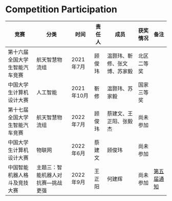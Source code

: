 # Competition Participation
|竞赛|分类|时间|责任人|成员|获奖情况|备注|
|---|---|---|---|---|---|---|
|第十六届全国大学生智能汽车竞赛|航天智慧物流组|2021年7月|顾俊玮|温颢玮、靳修、张文博、苏家毅|北区二等奖|
|中国大学生计算机设计大赛|人工智能|2021年10月|靳修|温颢玮、苏家毅|国家三等奖|
|第十七届全国大学生智能汽车竞赛|航天智慧物流组|2022年7月|顾俊玮|蔡建文、王正阳、张毅杰|尚未参加|
|中国大学生计算机设计大赛|物联网|2022年6月|蔡建文|顾俊玮|尚未参加|
|中国智能机器人格斗及竞技大赛|主题三：智能机器人对抗赛—挑战更强|2022年9月|王正阳|何建辉|尚未参加|[第五届通知](http://www.robo-maker.org/dszq/gedou/)|
